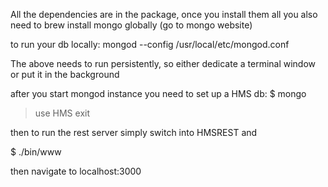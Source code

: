 All the dependencies are in the package, once you install 
them all you also need to brew install mongo globally (go to mongo website)

to run your db locally:
mongod --config /usr/local/etc/mongod.conf

The above needs to run persistently, so either dedicate a terminal window or 
put it in the background

after you start mongod instance you need to set up a HMS db:
$ mongo
  > use HMS
  > exit

then to run the rest server
simply switch into HMSREST
and 

$ ./bin/www

then navigate to localhost:3000


